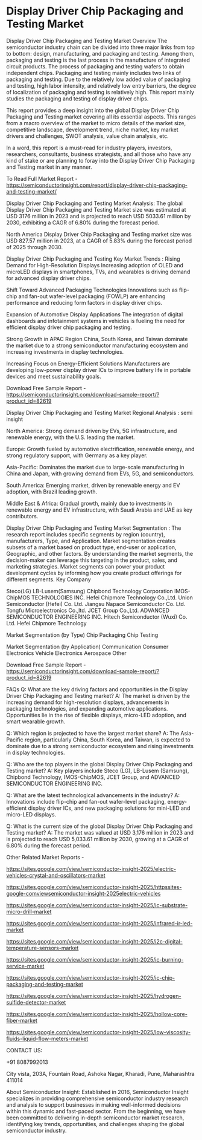 <h1>Display Driver Chip Packaging and Testing Market</h1>
Display Driver Chip Packaging and Testing Market Overview
The semiconductor industry chain can be divided into three major links from top to bottom: design, manufacturing, and packaging and testing. Among them, packaging and testing is the last process in the manufacture of integrated circuit products. The process of packaging and testing wafers to obtain independent chips. Packaging and testing mainly includes two links of packaging and testing. Due to the relatively low added value of packaging and testing, high labor intensity, and relatively low entry barriers, the degree of localization of packaging and testing is relatively high. This report mainly studies the packaging and testing of display driver chips.

This report provides a deep insight into the global Display Driver Chip Packaging and Testing market covering all its essential aspects. This ranges from a macro overview of the market to micro details of the market size, competitive landscape, development trend, niche market, key market drivers and challenges, SWOT analysis, value chain analysis, etc.

In a word, this report is a must-read for industry players, investors, researchers, consultants, business strategists, and all those who have any kind of stake or are planning to foray into the Display Driver Chip Packaging and Testing market in any manner.

To Read Full Market Report -
https://semiconductorinsight.com/report/display-driver-chip-packaging-and-testing-market/

Display Driver Chip Packaging and Testing Market Analysis:
The global Display Driver Chip Packaging and Testing Market size was estimated at USD 3176 million in 2023 and is projected to reach USD 5033.61 million by 2030, exhibiting a CAGR of 6.80% during the forecast period.

North America Display Driver Chip Packaging and Testing market size was USD 827.57 million in 2023, at a CAGR of 5.83% during the forecast period of 2025 through 2030.

Display Driver Chip Packaging and Testing Key Market Trends :
Rising Demand for High-Resolution Displays
Increasing adoption of OLED and microLED displays in smartphones, TVs, and wearables is driving demand for advanced display driver chips.

Shift Toward Advanced Packaging Technologies
Innovations such as flip-chip and fan-out wafer-level packaging (FOWLP) are enhancing performance and reducing form factors in display driver chips.

Expansion of Automotive Display Applications
The integration of digital dashboards and infotainment systems in vehicles is fueling the need for efficient display driver chip packaging and testing.

Strong Growth in APAC Region
China, South Korea, and Taiwan dominate the market due to a strong semiconductor manufacturing ecosystem and increasing investments in display technologies.

Increasing Focus on Energy-Efficient Solutions
Manufacturers are developing low-power display driver ICs to improve battery life in portable devices and meet sustainability goals.

Download Free Sample Report -
https://semiconductorinsight.com/download-sample-report/?product_id=82619

Display Driver Chip Packaging and Testing Market Regional Analysis :
semi insight

North America:
Strong demand driven by EVs, 5G infrastructure, and renewable energy, with the U.S. leading the market.

Europe:
Growth fueled by automotive electrification, renewable energy, and strong regulatory support, with Germany as a key player.

Asia-Pacific:
Dominates the market due to large-scale manufacturing in China and Japan, with growing demand from EVs, 5G, and semiconductors.

South America:
Emerging market, driven by renewable energy and EV adoption, with Brazil leading growth.

Middle East & Africa:
Gradual growth, mainly due to investments in renewable energy and EV infrastructure, with Saudi Arabia and UAE as key contributors.

Display Driver Chip Packaging and Testing Market Segmentation :
The research report includes specific segments by region (country), manufacturers, Type, and Application. Market segmentation creates subsets of a market based on product type, end-user or application, Geographic, and other factors. By understanding the market segments, the decision-maker can leverage this targeting in the product, sales, and marketing strategies. Market segments can power your product development cycles by informing how you create product offerings for different segments.
Key Company

Steco(LG)
LB-Lusem(Samsung)
Chipbond Technology Corporation
IMOS-ChipMOS TECHNOLOGIES INC.
Hefei Chipmore Technology Co.,Ltd.
Union Semiconductor (Hefei) Co.
Ltd.
Jiangsu Napace Semiconductor Co.
Ltd.
Tongfu Microelectronics Co.,ltd.
JCET Group Co.,Ltd.
ADVANCED SEMICONDUCTOR ENGINEERING
INC.
Hitech Semiconductor (Wuxi) Co.
Ltd.
Hefei Chipmore Technology

Market Segmentation (by Type)
Chip Packaging
Chip Testing

Market Segmentation (by Application)
Communication
Consumer Electronics
Vehicle Electronics
Aerospace
Other

Download Free Sample Report -
https://semiconductorinsight.com/download-sample-report/?product_id=82619

FAQs
Q: What are the key driving factors and opportunities in the Display Driver Chip Packaging and Testing market?
A: The market is driven by the increasing demand for high-resolution displays, advancements in packaging technologies, and expanding automotive applications. Opportunities lie in the rise of flexible displays, micro-LED adoption, and smart wearable growth.

Q: Which region is projected to have the largest market share?
A: The Asia-Pacific region, particularly China, South Korea, and Taiwan, is expected to dominate due to a strong semiconductor ecosystem and rising investments in display technologies.

Q: Who are the top players in the global Display Driver Chip Packaging and Testing market?
A: Key players include Steco (LG), LB-Lusem (Samsung), Chipbond Technology, IMOS-ChipMOS, JCET Group, and ADVANCED SEMICONDUCTOR ENGINEERING INC.

Q: What are the latest technological advancements in the industry?
A: Innovations include flip-chip and fan-out wafer-level packaging, energy-efficient display driver ICs, and new packaging solutions for mini-LED and micro-LED displays.

Q: What is the current size of the global Display Driver Chip Packaging and Testing market?
A: The market was valued at USD 3,176 million in 2023 and is projected to reach USD 5,033.61 million by 2030, growing at a CAGR of 6.80% during the forecast period.

Other Related Market Reports -

https://sites.google.com/view/semiconductor-insight-2025/electric-vehicles-crystal-and-oscillators-market

https://sites.google.com/view/semiconductor-insight-2025/httpssites-google-comviewsemiconductor-insight-2025electric-vehicles

https://sites.google.com/view/semiconductor-insight-2025/ic-substrate-micro-drill-market

https://sites.google.com/view/semiconductor-insight-2025/infrared-ir-led-market

https://sites.google.com/view/semiconductor-insight-2025/i2c-digital-temperature-sensors-market

https://sites.google.com/view/semiconductor-insight-2025/ic-burning-service-market

https://sites.google.com/view/semiconductor-insight-2025/ic-chip-packaging-and-testing-market

https://sites.google.com/view/semiconductor-insight-2025/hydrogen-sulfide-detector-market

https://sites.google.com/view/semiconductor-insight-2025/hollow-core-fiber-market

https://sites.google.com/view/semiconductor-insight-2025/low-viscosity-fluids-liquid-flow-meters-market

CONTACT US:

+91 8087992013

City vista, 203A, Fountain Road, Ashoka Nagar, Kharadi, Pune, Maharashtra 411014

About Semiconductor Insight:
Established in 2016, Semiconductor Insight specializes in providing comprehensive semiconductor industry research and analysis to support businesses in making well-informed decisions within this dynamic and fast-paced sector. From the beginning, we have been committed to delivering in-depth semiconductor market research, identifying key trends, opportunities, and challenges shaping the global semiconductor industry.
